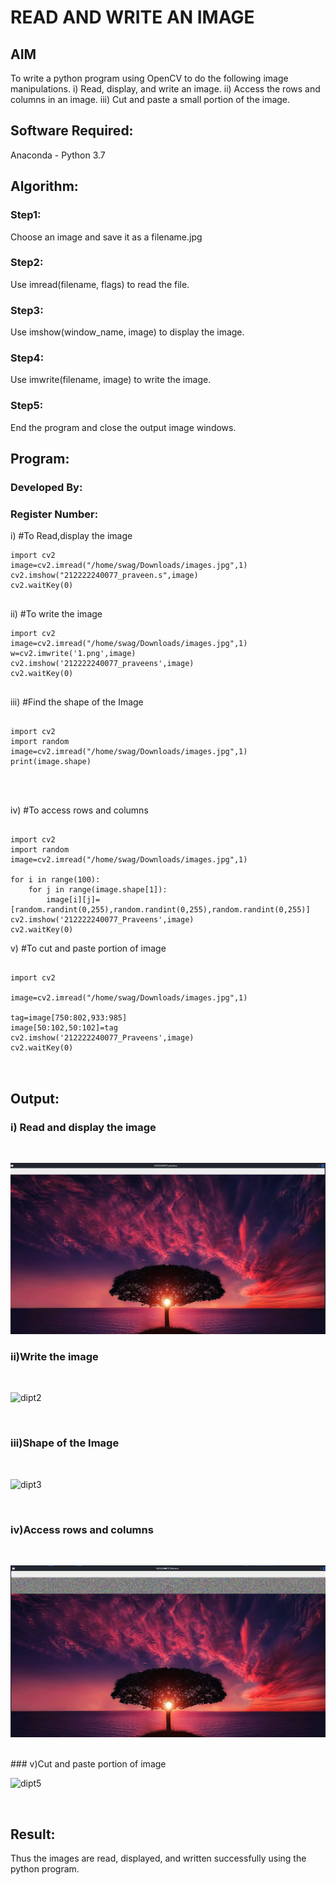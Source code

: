 # READ AND WRITE AN IMAGE
## AIM
To write a python program using OpenCV to do the following image manipulations.
i) Read, display, and write an image.
ii) Access the rows and columns in an image.
iii) Cut and paste a small portion of the image.

## Software Required:
Anaconda - Python 3.7
## Algorithm:
### Step1:
Choose an image and save it as a filename.jpg
### Step2:
Use imread(filename, flags) to read the file.
### Step3:
Use imshow(window_name, image) to display the image.
### Step4:
Use imwrite(filename, image) to write the image.
### Step5:
End the program and close the output image windows.
## Program:
### Developed By:
### Register Number: 
i) #To Read,display the image
```
import cv2
image=cv2.imread("/home/swag/Downloads/images.jpg",1)
cv2.imshow("212222240077_praveen.s",image)
cv2.waitKey(0)


```
ii) #To write the image
```
import cv2
image=cv2.imread("/home/swag/Downloads/images.jpg",1)
w=cv2.imwrite('1.png',image)
cv2.imshow('212222240077_praveens',image)
cv2.waitKey(0) 


```
iii) #Find the shape of the Image
```python3

import cv2
import random
image=cv2.imread("/home/swag/Downloads/images.jpg",1)
print(image.shape)




```
iv) #To access rows and columns

```python3

import cv2
import random
image=cv2.imread("/home/swag/Downloads/images.jpg",1)

for i in range(100):
    for j in range(image.shape[1]):
        image[i][j]=[random.randint(0,255),random.randint(0,255),random.randint(0,255)]
cv2.imshow('212222240077_Praveens',image)
cv2.waitKey(0)

```
v) #To cut and paste portion of image
```python3

import cv2

image=cv2.imread("/home/swag/Downloads/images.jpg",1)

tag=image[750:802,933:985]
image[50:102,50:102]=tag
cv2.imshow('212222240077_Praveens',image)
cv2.waitKey(0)



```

## Output:

### i) Read and display the image

<br>



![img](dipt.png)
<br>



### ii)Write the image

<br>

![dipt2](https://github.com/praveenst13/READ-AND-WRITE-IMAGE/assets/118787793/286c2b29-d2fa-480b-a164-cb82360d415e)


<br>

### iii)Shape of the Image

<br>

![dipt3](https://github.com/praveenst13/READ-AND-WRITE-IMAGE/assets/118787793/5914e7fe-0ea1-4297-9ccb-cdc38904aede)


<br>

### iv)Access rows and columns
<br>

![img](dipt4.png)

<br>
### v)Cut and paste portion of image
<br>

![dipt5](https://github.com/praveenst13/READ-AND-WRITE-IMAGE/assets/118787793/71488e4d-ad74-4a00-b7b4-52e80eb00990)



<br>

## Result:
Thus the images are read, displayed, and written successfully using the python program.
